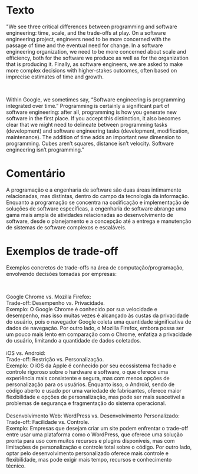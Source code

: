 <h1>Texto</h1>
<p> "We see three critical differences between programming and software engineering: time, scale, and the trade-offs at play. On a software engineering project, engineers need to be more concerned with the passage of time and the eventual need for change. In a software engineering organization, we need to be more concerned about scale and efficiency, both for the software we produce as well as for the organization that is producing it. Finally, as software engineers, we are asked to make more complex decisions with higher-stakes outcomes, often based on imprecise estimates of time and growth.</p><br>


<p> Within Google, we sometimes say, “Software engineering is programming integrated over time.” Programming is certainly a significant part of software engineering: after all, programming is how you generate new software in the first place. If you accept this distinction, it also becomes clear that we might need to delineate between programming tasks (development) and software engineering tasks (development, modification, maintenance). The addition of time adds an important new dimension to programming. Cubes aren’t squares, distance isn’t velocity. Software engineering isn’t programming."</p>

<h1>Comentário</h1>
<p>A programação e a engenharia de software são duas áreas intimamente relacionadas, mas distintas, dentro do campo da tecnologia da informação.<br>
  Enquanto a programação se concentra na codificação e implementação de soluções de software específicas, a engenharia de software abrange uma gama mais ampla de atividades relacionadas ao desenvolvimento de software, desde o planejamento e a concepção até a entrega e manutenção de sistemas de software complexos e escaláveis.</p>

<h1>Exemplos de trade-off</h1>
<p>Exemplos concretos de trade-offs na área de computação/programação, envolvendo decisões tomadas por empresas:</p><br>
<p>Google Chrome vs. Mozilla Firefox:<br>
  Trade-off: Desempenho vs. Privacidade.<br>
  Exemplo: O Google Chrome é conhecido por sua velocidade e desempenho, mas isso muitas vezes é alcançado às custas da privacidade do usuário, pois o navegador Google coleta uma quantidade significativa de dados de navegação. Por outro lado, o Mozilla Firefox, embora possa ser um pouco mais lento em comparação com o Chrome, enfatiza a privacidade do usuário, limitando a quantidade de dados coletados.<br><br>
  iOS vs. Android:<br>
  Trade-off: Restrição vs. Personalização.<br>
  Exemplo: O iOS da Apple é conhecido por seu ecossistema fechado e controle rigoroso sobre o hardware e software, o que oferece uma experiência mais consistente e segura, mas com menos opções de personalização para os usuários. Enquanto isso, o Android, sendo de código aberto e usado por uma variedade de fabricantes, oferece maior flexibilidade e opções de personalização, mas pode ser mais suscetível a problemas de segurança e fragmentação do sistema operacional.<br><br>
  Desenvolvimento Web: WordPress vs. Desenvolvimento Personalizado:<br>
  Trade-off: Facilidade vs. Controle.<br>
  Exemplo: Empresas que desejam criar um site podem enfrentar o trade-off entre usar uma plataforma como o WordPress, que oferece uma solução pronta para uso com muitos recursos e plugins disponíveis, mas com limitações de personalização e controle total sobre o código. Por outro lado, optar pelo desenvolvimento personalizado oferece mais controle e flexibilidade, mas pode exigir mais tempo, recursos e conhecimento técnico.</p>

